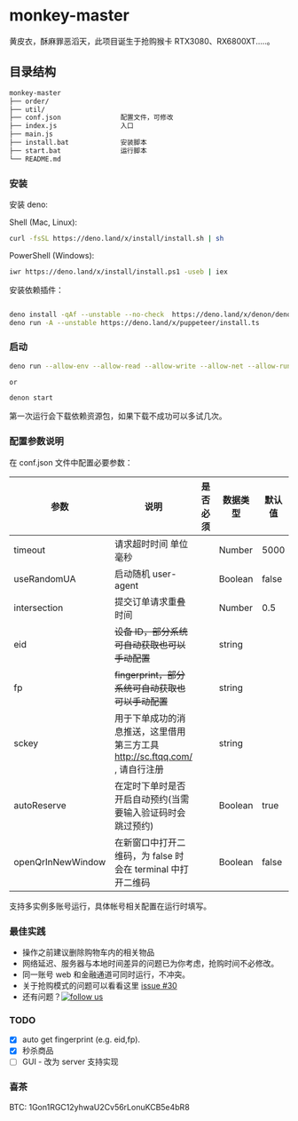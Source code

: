 # monkey-master

黄皮衣，酥麻罪恶滔天，此项目诞生于抢购猴卡 RTX3080、RX6800XT.....。

## 目录结构

```bash
monkey-master
├── order/
├── util/
├── conf.json               配置文件，可修改
├── index.js                入口
├── main.js
├── install.bat             安装脚本
├── start.bat               运行脚本
└── README.md
```

### 安装

安装 deno:

Shell (Mac, Linux):

```bash
curl -fsSL https://deno.land/x/install/install.sh | sh
```

PowerShell (Windows):

```bash
iwr https://deno.land/x/install/install.ps1 -useb | iex
```

安装依赖插件：

```bash

deno install -qAf --unstable --no-check  https://deno.land/x/denon/denon.ts
deno run -A --unstable https://deno.land/x/puppeteer/install.ts
```

### 启动

```bash
deno run --allow-env --allow-read --allow-write --allow-net --allow-run --unstable --no-check index.js

or

denon start
```

第一次运行会下载依赖资源包，如果下载不成功可以多试几次。

### 配置参数说明

在 conf.json 文件中配置必要参数：

| 参数              | 说明                                                                        | 是否必须 | 数据类型 | 默认值 |
| ----------------- | --------------------------------------------------------------------------- | -------- | -------- | ------ |
| timeout           | 请求超时时间 单位毫秒                                                       |          | Number   | 5000   |
| useRandomUA       | 启动随机 user-agent                                                         |          | Boolean  | false  |
| intersection      | 提交订单请求重叠时间                                                        |          | Number   | 0.5    |
| eid               | ~~设备 ID，部分系统可自动获取也可以手动配置~~                               |          | string   |        |
| fp                | ~~fingerprint，部分系统可自动获取也可以手动配置~~                           |          | string   |        |
| sckey             | 用于下单成功的消息推送，这里借用第三方工具 http://sc.ftqq.com/ , 请自行注册 |          | string   |        |
| autoReserve       | 在定时下单时是否开启自动预约(当需要输入验证码时会跳过预约)                  |          | Boolean  | true   |
| openQrInNewWindow | 在新窗口中打开二维码，为 false 时会在 terminal 中打开二维码                 |          | Boolean  | false  |

支持多实例多账号运行，具体帐号相关配置在运行时填写。

### 最佳实践

-   操作之前建议删除购物车内的相关物品
-   网络延迟、服务器与本地时间差异的问题已为你考虑，抢购时间不必修改。
-   同一账号 web 和金融通道可同时运行，不冲突。
-   关于抢购模式的问题可以看看这里 [issue #30](https://github.com/chou0212/monkey-master/issues/30)
-   还有问题？[![follow us](http://pub.idqqimg.com/wpa/images/group.png 'follow us')](https://qm.qq.com/cgi-bin/qm/qr?k=sgAvZ_SsEL1h0r6sgPkBn89eD0-TOmgV&jump_from=webapi)

### TODO

-   [x] auto get fingerprint (e.g. eid,fp).
-   [x] 秒杀商品
-   [ ] GUI - 改为 server 支持实现

### 喜茶

BTC: 1Gon1RGC12yhwaU2Cv56rLonuKCB5e4bR8
